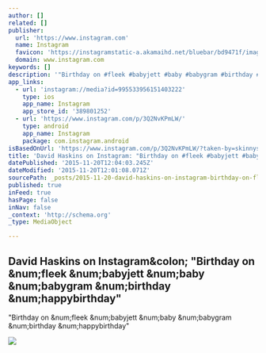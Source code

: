 ```yaml
---
author: []
related: []
publisher:
  url: 'https://www.instagram.com'
  name: Instagram
  favicon: 'https://instagramstatic-a.akamaihd.net/bluebar/bd9471f/images/ico/favicon.ico'
  domain: www.instagram.com
keywords: []
description: '"Birthday on #fleek #babyjett #baby #babygram #birthday #happybirthday"'
app_links:
  - url: 'instagram://media?id=995533956151403222'
    type: ios
    app_name: Instagram
    app_store_id: '389801252'
  - url: 'https://www.instagram.com/p/3Q2NvKPmLW/'
    type: android
    app_name: Instagram
    package: com.instagram.android
isBasedOnUrl: 'https://www.instagram.com/p/3Q2NvKPmLW/?taken-by=skinnysc'
title: 'David Haskins on Instagram: "Birthday on #fleek #babyjett #baby #babygram #birthday #happybirthday"'
datePublished: '2015-11-20T12:04:03.245Z'
dateModified: '2015-11-20T12:01:08.071Z'
sourcePath: _posts/2015-11-20-david-haskins-on-instagram-birthday-on-fleek-babyjett-b.md
published: true
inFeed: true
hasPage: false
inNav: false
_context: 'http://schema.org'
_type: MediaObject

---
```

<article style=""><h1>David Haskins on Instagram&amp;colon; "Birthday on &amp;num;fleek &amp;num;babyjett &amp;num;baby &amp;num;babygram &amp;num;birthday &amp;num;happybirthday"</h1><p>"Birthday on &amp;num;fleek &amp;num;babyjett &amp;num;baby &amp;num;babygram &amp;num;birthday &amp;num;happybirthday"</p><img src="https://scontent.cdninstagram.com/hphotos-xpa1/t51.2885-15/e15/11372162_772337949546223_1321385147_n.jpg" /></article>